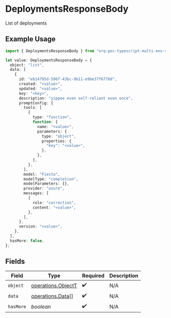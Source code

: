 # DeploymentsResponseBody

List of deployments

## Example Usage

```typescript
import { DeploymentsResponseBody } from "orq-poc-typescript-multi-env-version/models/operations";

let value: DeploymentsResponseBody = {
  object: "list",
  data: [
    {
      id: "eb14795d-596f-43bc-9b11-e9be37f6778d",
      created: "<value>",
      updated: "<value>",
      key: "<key>",
      description: "yippee even self-reliant even once",
      promptConfig: {
        tools: [
          {
            type: "function",
            function: {
              name: "<value>",
              parameters: {
                type: "object",
                properties: {
                  "key": "<value>",
                },
              },
            },
          },
        ],
        model: "Fiesta",
        modelType: "completion",
        modelParameters: {},
        provider: "azure",
        messages: [
          {
            role: "correction",
            content: "<value>",
          },
        ],
      },
      version: "<value>",
    },
  ],
  hasMore: false,
};
```

## Fields

| Field                                                    | Type                                                     | Required                                                 | Description                                              |
| -------------------------------------------------------- | -------------------------------------------------------- | -------------------------------------------------------- | -------------------------------------------------------- |
| `object`                                                 | [operations.ObjectT](../../models/operations/objectt.md) | :heavy_check_mark:                                       | N/A                                                      |
| `data`                                                   | [operations.Data](../../models/operations/data.md)[]     | :heavy_check_mark:                                       | N/A                                                      |
| `hasMore`                                                | *boolean*                                                | :heavy_check_mark:                                       | N/A                                                      |